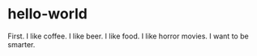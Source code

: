 # hello-world
First.
I like coffee. I like beer. I like food. I like horror movies. I want to be smarter.
